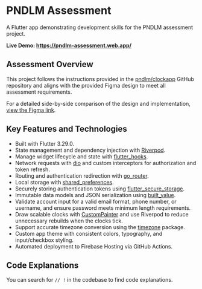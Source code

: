 # PNDLM Assessment

A Flutter app demonstrating development skills for the PNDLM assessment project.

**Live Demo: <https://pndlm-assessment.web.app/>**

## Assessment Overview

This project follows the instructions provided in the [pndlm/clockapp](https://github.com/pndlm/clockapp) GitHub repository and aligns with the provided Figma design to meet all assessment requirements.

For a detailed side-by-side comparison of the design and implementation, [view the Figma link](https://www.figma.com/design/sC1IdWjwKjtImg3CqiodWb/PNDLM-Assessment-(clone)?node-id=0-1&t=qt2n7lvIDqelsKOp-1).

## Key Features and Technologies

- Built with Flutter 3.29.0.
- State management and dependency injection with [Riverpod](https://riverpod.dev/).
- Manage widget lifecycle and state with [flutter_hooks](https://pub.dev/packages/flutter_hooks).
- Network requests with [dio](https://pub.dev/packages/dio) and custom interceptors for authorization and token refresh.
- Routing and authentication redirection with [go_router](https://pub.dev/packages/go_router).
- Local storage with [shared_preferences](https://pub.dev/packages/shared_preferences).
- Securely storing authentication tokens using [flutter_secure_storage](https://pub.dev/packages/flutter_secure_storage).
- Immutable data models and JSON serialization using [built_value](https://pub.dev/packages/built_value).
- Validate account input for a valid email format, phone number, or username, and ensure password meets minimum length requirements.
- Draw scalable clocks with [CustomPainter](https://api.flutter.dev/flutter/rendering/CustomPainter-class.html) and use Riverpod to reduce unnecessary rebuilds when the clocks tick.
- Support accurate timezone conversion using the [timezone](https://pub.dev/packages/timezone) package.
- Custom app theme with consistent colors, typography, and input/checkbox styling.
- Automated deployment to Firebase Hosting via GitHub Actions.

## Code Explanations

You can search for `// !` in the codebase to find code explanations.
